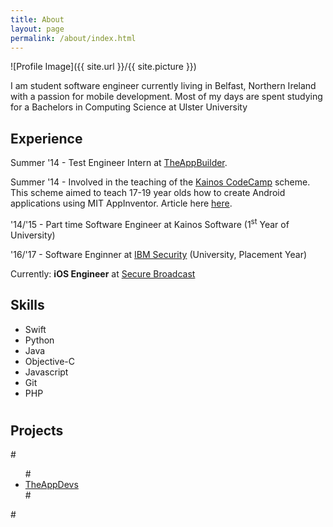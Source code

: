 ```yaml
---
title: About
layout: page
permalink: /about/index.html
---
```

![Profile Image]({{ site.url }}/{{ site.picture }})

<p>I am student software engineer currently living in Belfast, Northern Ireland with a passion for mobile development. Most of my days are spent studying for a Bachelors in Computing Science at Ulster University</p>

<h2>Experience</h2>

<p>Summer '14 - Test Engineer Intern at <a href="http://www.theappbuilder.com/">TheAppBuilder</a>.</p>

<p>Summer '14 - Involved in the teaching of the  <a href="https://codecamp.kainos.com/">Kainos CodeCamp</a> scheme. This scheme aimed to teach 17-19 year olds how to create Android applications using MIT AppInventor. Article here <a href="https://codecamp.kainos.com/meet-mentor/">here</a>.</p>

<p>'14/'15 - Part time Software Engineer at Kainos Software (1<sup>st</sup> Year of University)</p>
<p>'16/'17 - Software Enginner at <a href="https://www-03.ibm.com/security/">IBM Security</a> (University, Placement Year)</p>
<p>Currently: <strong>iOS Engineer</strong> at <a href="http://www.securebroadcast.com/">Secure Broadcast</a></p>


<h2>Skills</h2>
<ul class="skill-list">
	<li>Swift</li>
	<li>Python</li>
	<li>Java</li>
	<li>Objective-C</li>
	<li>Javascript</li>
	<li>Git</li>
	<li>PHP</li>
</ul>

#
<h2>Projects</h2>
#<ul>
#	<li><a href="http://theappdevs.com/">TheAppDevs</a></li>
#</ul>
#
